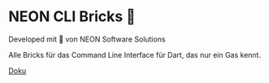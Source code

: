 # NEON CLI Bricks 🧱

Developed mit 💙 von NEON Software Solutions

Alle Bricks für das Command Line Interface für Dart, das nur ein Gas kennt.

[Doku](https://docs.page/julien-neon/NEON_cli_docs/add_new_brick)
